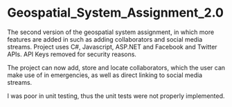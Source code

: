 # Geospatial_System_Assignment_2.0
The second version of the geospatial system assignment, in which more features are added in such as adding collaborators and social media streams. 
Project uses C#, Javascript, ASP.NET and Facebook and Twitter APIs. API Keys removed for security reasons.

The project can now add, store and locate collaborators, which the user can make use of in emergencies, as well as direct linking to social media streams.

I was poor in unit testing, thus the unit tests were not properly implemented.
